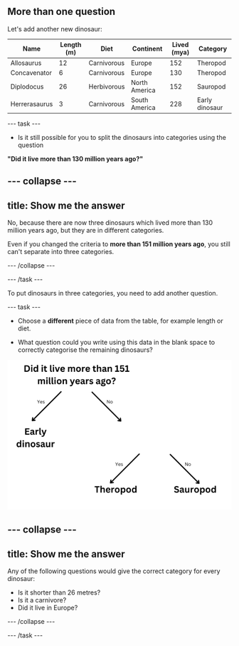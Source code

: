 ## More than one question

Let's add another new dinosaur:

| Name         | Length (m)  | Diet        | Continent      | Lived (mya)  | Category  |
|--------------|-------------|-------------|----------------|--------------|-----------|
| Allosaurus   | 12          | Carnivorous | Europe         | 152          | Theropod  |
| Concavenator | 6           | Carnivorous | Europe         | 130          | Theropod  |
| Diplodocus   | 26          | Herbivorous | North America  | 152          | Sauropod  |
| Herrerasaurus| 3           | Carnivorous | South America  | 228          | Early dinosaur |


--- task ---

+ Is it still possible for you to split the dinosaurs into categories using the question 

__"Did it live more than 130 million years ago?"__

--- collapse ---
--- 
title: Show me the answer
---

No, because there are now three dinosaurs which lived more than 130 million years ago, but they are in different categories. 

Even if you changed the criteria to **more than 151 million years ago**, you still can't separate into three categories. 


--- /collapse ---

--- /task ---

To put dinosaurs in three categories, you need to add another question. 

--- task ---

+ Choose a **different** piece of data from the table, for example length or diet.

+ What question could you write using this data in the blank space to correctly categorise the remaining dinosaurs?

![A decision tree with the first question 'Did it live more than 130 million years ago?' with yes = Early dinosaur and No = a blank space for a question](images/decision2.png)

--- collapse ---
--- 
title: Show me the answer
---
Any of the following questions would give the correct category for every dinosaur:

- Is it shorter than 26 metres?
- Is it a carnivore?
- Did it live in Europe?

--- /collapse ---

--- /task ---
